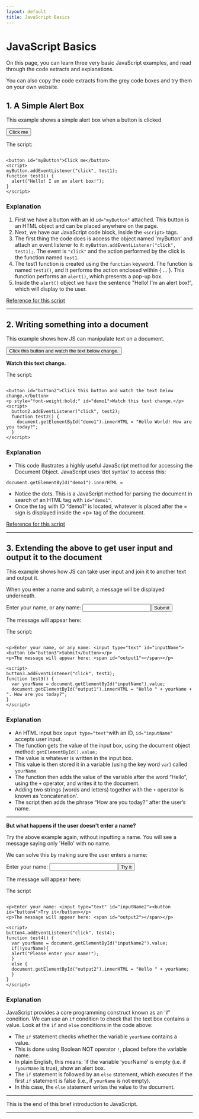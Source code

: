 ```yaml
---
layout: default
title: JavaScript Basics
---
```


<h1>JavaScript Basics</h1>
<p>On this page, you can learn three very basic JavaScript examples, and read through the code extracts and explanations.</p>
<p>You can also copy the code extracts from the grey code boxes and try them on your own website.</p>

<h2>1. A Simple Alert Box</h2>
<p>This example shows a simple alert box when a button is clicked</p>

<button id="myButton">Click me</button>
<script>
myButton.addEventListener("click", test1);    
function test1() {
  alert("Hello! I am an alert box!");
}
</script>

<p>The script:</p>

```

<button id="myButton">Click me</button>
<script>
myButton.addEventListener("click", test1);  
function test1() {
  alert("Hello! I am an alert box!");
}
</script>

```

<h3>Explanation</h3>

<p> 
<ol>
<li>First we have a button with an id <code>id="myButton"</code> attached. This button is an HTML object and can be placed anywhere on the page.</li>
<li>Next, we have our JavaScript code block, inside the <code>&lt;script&gt;</code> tags.</li>
<li>The first thing the code does is access the object named 'myButton' and attach an event listener to it: <code>myButton.addEventListener("click", test1);</code>. The event is <code>"click"</code> and the action performed by the click is the function named <code>test1</code>.</li>
<li>The test1 function is created using the <code>function</code> keyword. The function is named <code>test1()</code>, and it performs the action enclosed within </code>{ ... }</code>. This function performs an <code>alert()</code>, which presents a pop-up box.</li>
<li>Inside the <code>alert()</code> object we have the sentence "Hello! I'm an alert box!", which will display to the user.</li>
</ol>
</p>

<p><a href="https://www.w3schools.com/jsref/met_win_alert.asp">Reference for this script</a></p>
<hr>

<h2>2. Writing something into a document</h2>
<p>This example shows how JS can manipulate text on a document.</p>
<button id="button2">Click this button and watch the text below change.</button>
<p style="font-weight:bold;" id="demo1">Watch this text change.</p>
<script>
  button2.addEventListener("click", test2); 
  function test2() {
  document.getElementById("demo1").innerHTML = "Hello World! How are you today?";
  }
</script>

<p>The script:</p>

```

<button id="button2">Click this button and watch the text below change.</button>
<p style="font-weight:bold;" id="demo1">Watch this text change.</p>
<script>
  button2.addEventListener("click", test2); 
  function test2() {
    document.getElementById("demo1").innerHTML = "Hello World! How are you today?";
  }
</script>

```

<h3>Explanation</h3>
<ul>
<li>This code illustrates a highly useful JavaScript method for accessing the Document Object. JavaScript uses &lsquo;dot syntax&rsquo; to access this:</li>
</ul>
<p><code>document.getElementById("demo1").innerHTML = </code></p>
<ul>
<li>Notice the dots. This is a JavaScript method for parsing the document in search of an HTML tag with <code>id="demo1"</code>.</li>
<li>Once the tag with ID &ldquo;demo1&rdquo; is located, whatever is placed after the = sign is displayed inside the &lt;p&gt; tag of the document.</li>
</ul>

<p><a href="https://www.w3schools.com/jsref/met_document_getelementbyid.asp">Reference for this script</a></p>
<hr>

<h2>3. Extending the above to get user input and output it to the document</h2>
<p>This example shows how JS can take user input and join it to another text and output it.</p>
<p>When you enter a name and submit, a message will be displayed underneath.</p>

<p>Enter your name, or any name: <input type="text" id="inputName"><button id="button3">Submit</button></p>
<p>The message will appear here: <span id="output1"></span></p>

<script>
button3.addEventListener("click", test3); 
function test3() {
  var yourName = document.getElementById("inputName").value;
  document.getElementById("output1").innerHTML = "Hello " + yourName + ". How are you today?";
}
</script>

<p>The script:</p>

```

<p>Enter your name, or any name: <input type="text" id="inputName"><button id="button3">Submit</button></p>
<p>The message will appear here: <span id="output1"></span></p>

<script>
button3.addEventListener("click", test3); 
function test3() {
  var yourName = document.getElementById("inputName").value;
  document.getElementById("output1").innerHTML = "Hello " + yourName + ". How are you today?";
}
</script>

```


<h3>Explanation</h3>
<ul>
<li>An HTML input box <code>input type="text"</code>with an ID, <code>id="inputName"</code> accepts user input.</li>
<li>The function gets the value of the input box, using the document object method: <code>getElementById().value;</code></li>
<li>The value is whatever is written in the input box.</li>
<li>This value is then stored it in a variable (using the key word <code>var</code>) called <code>yourName</code>.</li>
<li>The function then adds the value of the variable after the word &ldquo;Hello&rdquo;, using the <code>+</code> operator, and writes it to the document.</li>
<li>Adding two strings (words and letters) together with the <code>+</code> operator is known as &lsquo;concatenation&rsquo;.</li>
<li>The script then adds the phrase &ldquo;How are you today?&rdquo; after the user&rsquo;s name.</li>
</ul>


<hr>
<p><strong>But what happens if the user doesn't enter a name?</strong></p>
<p>Try the above example again, without inputting a name. You will see a message saying only 'Hello' with no name.</p>
<p>We can solve this by making sure the user enters a name:</p>

<p>Enter your name: <input type="text" id="inputName2"><button id="button4">Try it</button></p>
<p>The message will appear here: <span id="output2"></span></p>
<script>
button4.addEventListener("click", test4); 
function test4() {
  var yourName = document.getElementById("inputName2").value;
  if(!yourName){
  alert("Please enter your name!");
  }
  else {
  document.getElementById("output2").innerHTML = "Hello " + yourName;
  }
}
</script>

<p>The script</p>

```

<p>Enter your name: <input type="text" id="inputName2"><button id="button4">Try it</button></p>
<p>The message will appear here: <span id="output2"></span></p>

<script>
button4.addEventListener("click", test4); 
function test4() {
  var yourName = document.getElementById("inputName2").value;
  if(!yourName){
  alert("Please enter your name!");
  }
  else {
  document.getElementById("output2").innerHTML = "Hello " + yourName;
  }
}
</script>

```

<h3>Explanation</h3>
<p>JavaScript provides a core programming construct known as an 'if' condition. We can use an <code>if</code> condition to check that the text box contains a value. Look at the <code>if</code> and <code>else</code> conditions in the code above:</p>
<ul>
<li>The <code>if</code> statement checks whether the variable <code>yourName</code> contains a value.</li>
<li>This is done using Boolean NOT operator <code>!</code>, placed before the variable name.</li>
<li>In plain English, this means: &lsquo;if the variable &lsquo;yourName&rsquo; is empty (i.e. if <code>!yourName</code> is true), show an alert box.</li>
<li>The <code>if</code> statement is followed by an <code>else</code> statement, which executes if the first <code>if</code> statement is false (i.e., if <code>yourName</code> is not empty).</li>
<li>In this case, the <code>else</code> statement writes the value to the document.</li>
</ul>
<hr>
<p>This is the end of this brief introduction to JavaScript.</p>
<hr>
